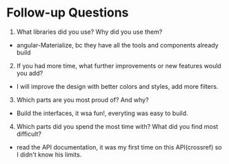 # Follow-up Questions

1. What libraries did you use? Why did you use them?
  - angular-Materialize, bc they have all the tools and components already build

2. If you had more time, what further improvements or new features would you add?
  - I will improve the design with better colors and styles, add more filters.

3. Which parts are you most proud of? And why?
  - Build the interfaces, it wsa fun!, everyting was easy to build.

4. Which parts did you spend the most time with? What did you find most difficult?
  - read the API documentation, it was my first time on this API(crossref) so I didn't know his limits.